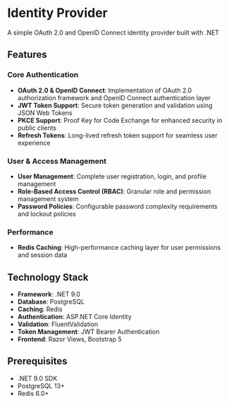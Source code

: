 # Identity Provider

A simple OAuth 2.0 and OpenID Connect identity provider built with .NET

## Features

### Core Authentication
- **OAuth 2.0 & OpenID Connect**: Implementation of OAuth 2.0 authorization framework and OpenID Connect authentication layer
- **JWT Token Support**: Secure token generation and validation using JSON Web Tokens
- **PKCE Support**: Proof Key for Code Exchange for enhanced security in public clients
- **Refresh Tokens**: Long-lived refresh token support for seamless user experience

### User & Access Management
- **User Management**: Complete user registration, login, and profile management
- **Role-Based Access Control (RBAC)**: Granular role and permission management system
- **Password Policies**: Configurable password complexity requirements and lockout policies

### Performance
- **Redis Caching**: High-performance caching layer for user permissions and session data

## Technology Stack

- **Framework**: .NET 9.0
- **Database**: PostgreSQL
- **Caching**: Redis
- **Authentication**: ASP.NET Core Identity
- **Validation**: FluentValidation
- **Token Management**: JWT Bearer Authentication
- **Frontend**: Razor Views, Bootstrap 5

## Prerequisites

- .NET 9.0 SDK
- PostgreSQL 13+
- Redis 6.0+
